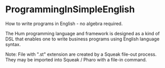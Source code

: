 ProgrammingInSimpleEnglish
==========================

How to write programs in English - no algebra required.

The Hum programming language and framework is designed as a kind of DSL 
that enables one to write business programs using English language syntax.

Note: File with ".st" extension are created by a Squeak file-out process. 
They may be imported into Squeak / Pharo  with a file-in command.
